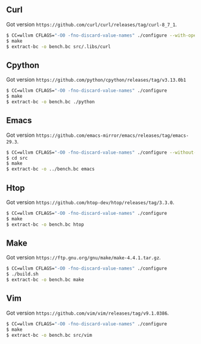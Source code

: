 ## Curl

Got version `https://github.com/curl/curl/releases/tag/curl-8_7_1`.

```sh
$ CC=wllvm CFLAGS="-O0 -fno-discard-value-names" ./configure --with-openssl
$ make
$ extract-bc -o bench.bc src/.libs/curl
```

## Cpython

Got version `https://github.com/python/cpython/releases/tag/v3.13.0b1`

```sh
$ CC=wllvm CFLAGS="-O0 -fno-discard-value-names" ./configure
$ make
$ extract-bc -o bench.bc ./python
```

## Emacs

Got version `https://github.com/emacs-mirror/emacs/releases/tag/emacs-29.3`.

```sh
$ CC=wllvm CFLAGS="-O0 -fno-discard-value-names" ./configure --without-x
$ cd src
$ make
$ extract-bc -o ../bench.bc emacs
```

## Htop

Got version `https://github.com/htop-dev/htop/releases/tag/3.3.0`.

```sh
$ CC=wllvm CFLAGS="-O0 -fno-discard-value-names" ./configure
$ make
$ extract-bc -o bench.bc htop
```

## Make

Got version `https://ftp.gnu.org/gnu/make/make-4.4.1.tar.gz`.

```sh
$ CC=wllvm CFLAGS="-O0 -fno-discard-value-names" ./configure
$ ./build.sh
$ extract-bc -o bench.bc make
```

## Vim

Got version `https://github.com/vim/vim/releases/tag/v9.1.0386`.

```sh
$ CC=wllvm CFLAGS="-O0 -fno-discard-value-names" ./configure
$ make
$ extract-bc -o bench.bc src/vim
```
